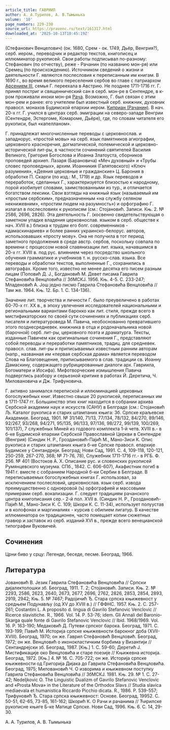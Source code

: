 ```yaml
---
article_title: ГАВРИИЛ
author: А. А.Турилов, А. В.Тымынька
volume: '10'
page_numbers: 229-230
source_url: https://pravenc.ru/text/161317.html
downloaded_at: '2025-10-13T10:45:19Z'
---
```


(Стефанович Венцелович) (ок. 1680, Срем - ок. 1749, Дьёр, Венгрия?), серб. иером., переводчик и редактор текстов, книгописец и иллюминатор рукописей. Свои работы подписывал по-разному: Стефанович (по отчеству), реже - Рачанин (по названию мон-ря) или Сремец (по происхождению). Источником сведений о жизни и деятельности Г. являются послесловия к переписанным им книгам. В 1690 г., во время великого переселения сербов во главе с патриархом [Арсением III](<https://pravenc.ru/text/Арсением III.html>), семья Г. переехала в Австрию. Не позднее 1711-1716 гг. Г. принял постриг и священнический сан в серб. мон-ре в Сентендре, в к-ром проживали иноки мон-ря [Рача](https://pravenc.ru/text/Рача.html). Возможно, Г. был связан с этим мон-рем и ранее: его учителем был известный серб. книжник, духовник правосл. монахов Будимской епархии иером. [Киприан (Рачанин)](<https://pravenc.ru/text/Киприан (Рачанин).html>). В нач. 20-х гг. Г. учился в центрах серб. эмиграции на северо-западе Венгрии (Сентендре, Эстергоме, Комароме, Дьёре), где, по словам читателя его рукописи, был «капелланом».

Г. принадлежат многочисленные переводы с церковнослав. и западнорус. «простой мовы» на серб. язык памятников агиографии, церковного красноречия, догматической, полемической и церковно-исторической лит-ры, в частности сочинений святителей Василия Великого, Григория Богослова и Иоанна Златоуста, сборников проповедей архиеп. Лазаря (Барановича) «Меч духовный» и «Трубы словес проповедных», архим. Иоанникия (Галятовского) «Ключ разумения», «Деяния церковные и гражданские» Ц. Барония в обработке П. Скарги (по изд.: М., 1719) и др. Язык переводов и переработок, сделанных Г., характеризуется близостью к народному, порой изобилует словами, заимствованными из тур., и отличается богатством лексики. Свои взгляды на книжный язык (называемый им «простым сербским», предназначенным «на службу селяном некнижевним», «простим людем на разумность») и орфографию Г. излагал в послесловиях к рукописям (см.: Стоjaновић. Записи. Књ. 2. № 2586, 2696, 2826). Эта деятельность Г. (косвенно свидетельствующая о заметном упадке владения церковнослав. языком в серб. обществе к нач. XVIII в.) близка к трудам его болг. современников - «дамаскинариев» и более ранних украинско-белорус. авторов, использовавших «просту мову». Она не получила в тот период заметного продолжения в среде австр. сербов, поскольку совпала по времени с процессом новой славянизации лит. языка, начавшимся в 20-х гг. XVIII в. под рус. влиянием через посредство школьного обучения грамматике и учебников т. н. русско-слав. языка. Все переводы и обработки текстов, выполненные Г., сохранились в автографах. Кроме того, известно не менее десятка его писем разным лицам (Поповић Д. J., Богдановић М. Девет писама Гаврила Стефановића Венцловића // ЗбМСКJ. 1956. Књ. 4-5. С. 233-247; Младеновић А. Jош jедно писмо Гаврила Стефановића Венцловића // Там же. 1964. Књ. 12. Бр. 1. С. 134-136).

Значение лит. творчества и личности Г. было преувеличено в работах 60-70-х гг. XX в., в эпоху увлечения исследователей национальными и региональными вариантами барокко как лит. стиля, прежде всего в мистификаторских по своей сути сочинениях и публикациях серб. писателя и литературоведа М. Павича, необоснованно превратившего этого позднесредневек. книжника в отца и родоначальника новой (барочной) серб. лит-ры, церковного поэта и драматурга. Тексты, изданные Павичем как оригинальные сочинения Г., представляют собой переводы и переработки памятников, традиц. для средневек. правосл. слав. лит-ры и приписываемых известным ранним авторам (напр., названная им «первая сербская драма» является переводом Слова на Благовещение, приписываемого в слав. традиции св. Иоанну Дамаскину, содержащего рубрицированные диалоги арх. Гавриила, Богоматери и Иосифа). Мифотворческие измышления Павича подверглись разбору и серьезной критике в работах Й. Деретича, Ч. Миловановича и Дж. Трифуновича.

Г. активно занимался перепиской и иллюминацией церковных богослужебных книг. Известно свыше 20 рукописей, переписанных им в 1711-1747 гг. Большинство этих книг находится в собрании архива Сербской академии наук и искусств (САНУ) в Белграде (см.: Стоjановић Љ. Каталог рукописа и старих штампаних књига: Зб. Српске краљевске Академиjе. Београд, 1901. № 31/140, 71/13, 77/134, 78/132, 84/270, 89/146, 92/267, 93/268, 94/271, 95/135, 96/133, 97/136, 98/272, 99/139, 100/269, 101/137), 7 служебных Миней из годового комплекта 1-й четв. XVIII в.- в б-ке Будимской епархии Сербской Православной Церкви в Сентендре (Венгрия) (Синдик Н. Р., Гроздановић-Паjић М., Мано-Зиси К. Опис рукописа и старих штампаних књига б-ке Српске правосл. епархиjе Будимске у Сентандреjи. Београд; Нови Сад, 1991. С. 4, 109-118, 120-121, 250-259, 267-270, 368; № 71-76, 78), Служебник 1711-1716 гг.- в РГБ. Ф. 256. № 401 (Востоков А. Х. Описание рус. и словенских рукописей Румянцевского музеума. СПб., 1842. С. 606-607), Акафистник погиб в 1941 г. вместе с собранием Народной б-ки Сербии в Белграде. В переписываемых богослужебных книгах Г. использовал, за исключением послесловий, церковнослав. язык серб. извода преимущественно с одноеровой (ъ) орфографией и массовыми примерами серб. вокализации. Г. следует традициям рачанского центра книгописания сер.- 2-й пол. XVII в. (Синдик Н. Р., Гроздановић-Паjић М., Мано-Зиси К. С. 109; Шкори К. С. 11-34), использует полуустав и в колофонах и маргиналиях - курсив с обилием лигатур. В качестве иллюминатора он традиционен, часто помещает копии сюжетных гравюр и заставок из серб. изданий XVI в., прежде всего венецианской типографии Вуковичей.

## Сочинения

Црни биво у срцу: Легенде, беседе, песме. Београд, 1966.

## Литература

Jовановић В. Jезик Гаврила Стефановића Венцловића // Српски диjалектолошки зб. Београд, 1911. Т. 2; Стоjановић. Записи. Књ. 2. № 2293, 2586, 2623, 2640, 2673, 2677, 2696, 2762, 2826, 2853, 2854, 2893, 2919, 2942; Књ. 5. № 7467; Радоjичић Ђ. Стара српска књижевност у средњем Подунављу (од XV до XVIII в.) // ГФФНС. 1957. Књ. 2. С. 257-261; Costantini L. A proposito d. lingua di Gavrilo Stefanovic Venclovic // Ricerce slavistiche. R., 1966. Vol. 14. P. 53-76; idem. Gli Annali del Baronio-Skarga quale fonte di Gavrilo Stefanovic Venclovic // Ibid. 1968/1969. Vol. 16. P. 163-190; Медаковић Д. Путеви српског барока. Београд, 1971. С. 193-199; Павић М. Историjа српске књижевности барокног доба (ХVII-XVIII). Београд, 1970; он же. Гаврил Стефановић Венцловић. Београд, 1972; он же. Венцловић о иконокластичким борбима у Византиjи // Сентандреjски зб. Београд, 1987. [Књ.] 1. С. 59-60; Деретић J. Мистификациjе око Венцловића и старе поезиjе // Књижевна историjа. Београд, 1972. [Књ.] 4. № 16. С. 705-722; он же. Историjа српске књижевности од Григориjа Диjака до Гаврила Стефановића Венцловића. Београд, 1975; Миловановић Ч. О изворима и књижевном поступку Гаврила Стефановића Венцловића // ЗбМСКJ. 1981. Књ. 29. № 1. С. 27-42; Nedeljkovic O. The Linguistic Dualizm of Gavrilo Stefanovic Venclovic and «Prosta Mova» in the Literature of the Orthodox Slavs // Studia slavica mediaevala et humanistica Riccardo Picchio dicata. R., 1986. P. 539-557; Трифуновић Ђ. Стара српска књижевност: Основе. Београд, 19952. С. 50-51, 62-65, 73-85, 161-162; Шкорић К. О Рачи и рачанима // Ћирилске рукописне књиге Б-ке Матице Српске. Нови Сад, 1996. Књ. 6. С. 14, 29-30.

А. А.  Турилов, А. В.   Тымынька
